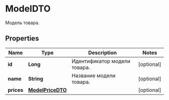 

# ModelDTO

Модель товара.

## Properties

| Name | Type | Description | Notes |
|------------ | ------------- | ------------- | -------------|
|**id** | **Long** | Идентификатор модели товара. |  [optional] |
|**name** | **String** | Название модели товара. |  [optional] |
|**prices** | [**ModelPriceDTO**](ModelPriceDTO.md) |  |  [optional] |




